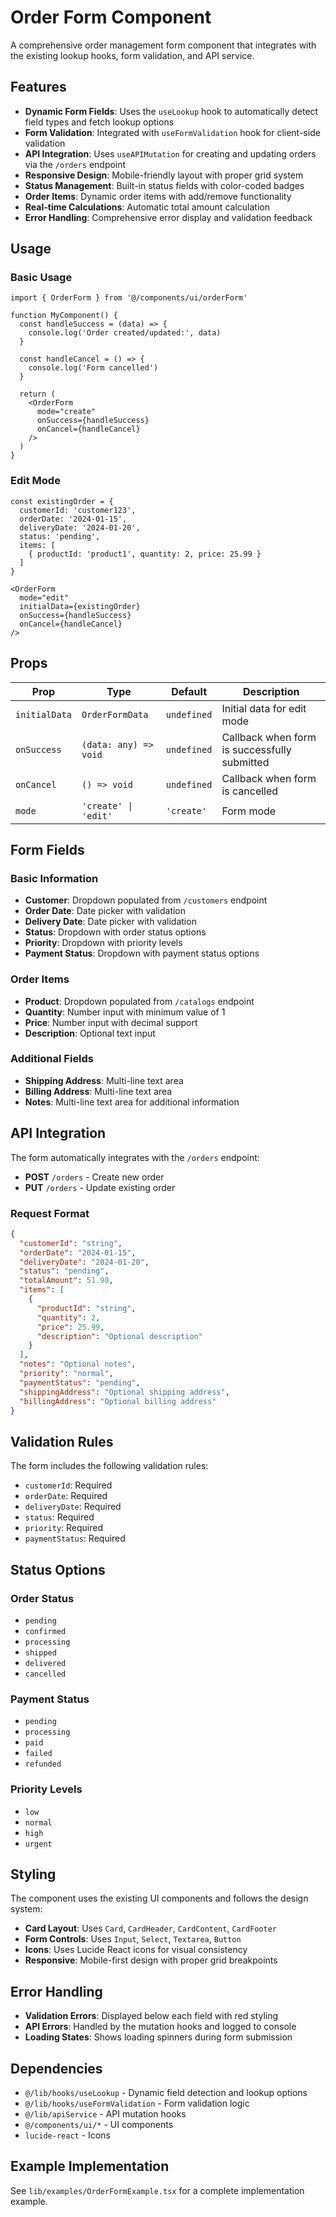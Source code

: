 # Order Form Component

A comprehensive order management form component that integrates with the existing lookup hooks, form validation, and API service.

## Features

- **Dynamic Form Fields**: Uses the `useLookup` hook to automatically detect field types and fetch lookup options
- **Form Validation**: Integrated with `useFormValidation` hook for client-side validation
- **API Integration**: Uses `useAPIMutation` for creating and updating orders via the `/orders` endpoint
- **Responsive Design**: Mobile-friendly layout with proper grid system
- **Status Management**: Built-in status fields with color-coded badges
- **Order Items**: Dynamic order items with add/remove functionality
- **Real-time Calculations**: Automatic total amount calculation
- **Error Handling**: Comprehensive error display and validation feedback

## Usage

### Basic Usage

```tsx
import { OrderForm } from '@/components/ui/orderForm'

function MyComponent() {
  const handleSuccess = (data) => {
    console.log('Order created/updated:', data)
  }

  const handleCancel = () => {
    console.log('Form cancelled')
  }

  return (
    <OrderForm
      mode="create"
      onSuccess={handleSuccess}
      onCancel={handleCancel}
    />
  )
}
```

### Edit Mode

```tsx
const existingOrder = {
  customerId: 'customer123',
  orderDate: '2024-01-15',
  deliveryDate: '2024-01-20',
  status: 'pending',
  items: [
    { productId: 'product1', quantity: 2, price: 25.99 }
  ]
}

<OrderForm
  mode="edit"
  initialData={existingOrder}
  onSuccess={handleSuccess}
  onCancel={handleCancel}
/>
```

## Props

| Prop | Type | Default | Description |
|------|------|---------|-------------|
| `initialData` | `OrderFormData` | `undefined` | Initial data for edit mode |
| `onSuccess` | `(data: any) => void` | `undefined` | Callback when form is successfully submitted |
| `onCancel` | `() => void` | `undefined` | Callback when form is cancelled |
| `mode` | `'create' \| 'edit'` | `'create'` | Form mode |

## Form Fields

### Basic Information
- **Customer**: Dropdown populated from `/customers` endpoint
- **Order Date**: Date picker with validation
- **Delivery Date**: Date picker with validation
- **Status**: Dropdown with order status options
- **Priority**: Dropdown with priority levels
- **Payment Status**: Dropdown with payment status options

### Order Items
- **Product**: Dropdown populated from `/catalogs` endpoint
- **Quantity**: Number input with minimum value of 1
- **Price**: Number input with decimal support
- **Description**: Optional text input

### Additional Fields
- **Shipping Address**: Multi-line text area
- **Billing Address**: Multi-line text area
- **Notes**: Multi-line text area for additional information

## API Integration

The form automatically integrates with the `/orders` endpoint:

- **POST** `/orders` - Create new order
- **PUT** `/orders` - Update existing order

### Request Format

```json
{
  "customerId": "string",
  "orderDate": "2024-01-15",
  "deliveryDate": "2024-01-20",
  "status": "pending",
  "totalAmount": 51.98,
  "items": [
    {
      "productId": "string",
      "quantity": 2,
      "price": 25.99,
      "description": "Optional description"
    }
  ],
  "notes": "Optional notes",
  "priority": "normal",
  "paymentStatus": "pending",
  "shippingAddress": "Optional shipping address",
  "billingAddress": "Optional billing address"
}
```

## Validation Rules

The form includes the following validation rules:

- `customerId`: Required
- `orderDate`: Required
- `deliveryDate`: Required
- `status`: Required
- `priority`: Required
- `paymentStatus`: Required

## Status Options

### Order Status
- `pending`
- `confirmed`
- `processing`
- `shipped`
- `delivered`
- `cancelled`

### Payment Status
- `pending`
- `processing`
- `paid`
- `failed`
- `refunded`

### Priority Levels
- `low`
- `normal`
- `high`
- `urgent`

## Styling

The component uses the existing UI components and follows the design system:

- **Card Layout**: Uses `Card`, `CardHeader`, `CardContent`, `CardFooter`
- **Form Controls**: Uses `Input`, `Select`, `Textarea`, `Button`
- **Icons**: Uses Lucide React icons for visual consistency
- **Responsive**: Mobile-first design with proper grid breakpoints

## Error Handling

- **Validation Errors**: Displayed below each field with red styling
- **API Errors**: Handled by the mutation hooks and logged to console
- **Loading States**: Shows loading spinners during form submission

## Dependencies

- `@/lib/hooks/useLookup` - Dynamic field detection and lookup options
- `@/lib/hooks/useFormValidation` - Form validation logic
- `@/lib/apiService` - API mutation hooks
- `@/components/ui/*` - UI components
- `lucide-react` - Icons

## Example Implementation

See `lib/examples/OrderFormExample.tsx` for a complete implementation example. 